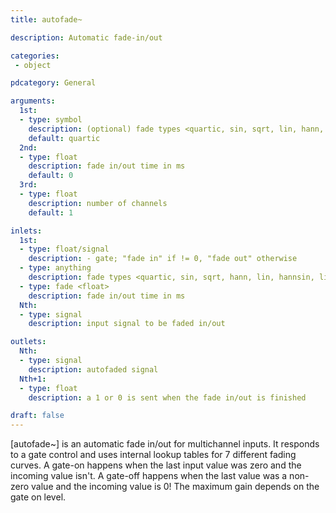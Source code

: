 ```yaml
---
title: autofade~

description: Automatic fade-in/out

categories:
 - object

pdcategory: General

arguments:
  1st:
  - type: symbol
    description: (optional) fade types <quartic, sin, sqrt, lin, hann, lin, hannsin, linsin>
    default: quartic
  2nd:
  - type: float
    description: fade in/out time in ms
    default: 0
  3rd:
  - type: float
    description: number of channels
    default: 1

inlets:
  1st:
  - type: float/signal
    description: - gate; "fade in" if != 0, "fade out" otherwise
  - type: anything
    description: fade types <quartic, sin, sqrt, hann, lin, hannsin, linsin>
  - type: fade <float>
    description: fade in/out time in ms
  Nth:
  - type: signal
    description: input signal to be faded in/out

outlets:
  Nth:
  - type: signal
    description: autofaded signal
  Nth+1:
  - type: float
    description: a 1 or 0 is sent when the fade in/out is finished

draft: false
---
```


[autofade~] is an automatic fade in/out for multichannel inputs. It responds to a gate control and uses internal lookup tables for 7 different fading curves. A gate-on happens when the last input value was zero and the incoming value isn't. A gate-off happens when the last value was a non-zero value and the incoming value is 0! The maximum gain depends on the gate on level.
